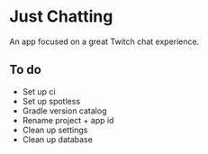 # Just Chatting

An app focused on a great Twitch chat experience.

## To do
- Set up ci
- Set up spotless
- Gradle version catalog
- Rename project + app id
- Clean up settings
- Clean up database
